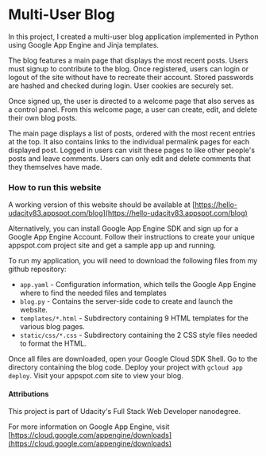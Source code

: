# Multi-User Blog

In this project, I created a multi-user blog application implemented in Python using Google App Engine and Jinja templates.

The blog features a main page that displays the most recent posts. Users must signup to contribute to the blog. Once registered, users can login or logout of the site without have to recreate their account. Stored passwords are hashed and checked during login. User cookies are securely set.

Once signed up, the user is directed to a welcome page that also serves as a control panel. From this welcome page, a user can create, edit, and delete their own blog posts.

The main page displays a list of posts, ordered with the most recent entries at the top. It also contains links to the individual permalink pages for each displayed post. Logged in users can visit these pages to like other people's posts and leave comments. Users can only edit and delete comments that they themselves have made.

### How to run this website

A working version of this website should be available at [https://hello-udacity83.appspot.com/blog](https://hello-udacity83.appspot.com/blog)

Alternatively, you can install Google App Engine SDK and sign up for a Google App Engine Account. Follow their instructions to create your unique appspot.com project site and get a sample app up and running.

To run my application, you will need to download the following files from my github repository:
* `app.yaml` - Configuration information, which tells the Google App Engine where to find the needed files and templates
* `blog.py` - Contains the server-side code to create and launch the website.
* `templates/*.html` - Subdirectory containing 9 HTML templates for the various blog pages.
* `static/css/*.css` - Subdirectory containing the 2 CSS style files needed to format the HTML.

Once all files are downloaded, open your Google Cloud SDK Shell. Go to the directory containing the blog code. Deploy your project with `gcloud app deploy`. Visit your appspot.com site to view your blog.

#### Attributions

This project is part of Udacity's Full Stack Web Developer nanodegree.

For more information on Google App Engine, visit [https://cloud.google.com/appengine/downloads](https://cloud.google.com/appengine/downloads)
